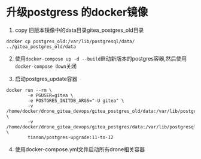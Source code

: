 # 升级postgress 的docker镜像

1. copy 旧版本镜像中的data目录gitea_postgres_old目录

```shell
docker cp postgres_old:/var/lib/postgresql/data/ ../gitea_postgres_old/data
```

2. 使用`docker-compose up -d --build`启动新版本的postgres容器,然后使用`docker-compose down`关闭

3. 启动postgres_update容器

```shell
docker run --rm \
        -e PGUSER=gitea \
        -e POSTGRES_INITDB_ARGS="-U gitea" \
        -v /home/docker/drone_gitea_devops/gitea_postgres_old/data:/var/lib/postgresql/11/data \
        -v /home/docker/drone_gitea_devops/gitea_postgres/data:/var/lib/postgresql/12/data \
        tianon/postgres-upgrade:11-to-12
```

4. 使用docker-compose.yml文件启动所有drone相关容器
